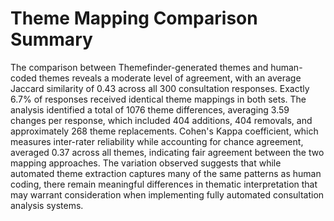 # Theme Mapping Comparison Summary

The comparison between Themefinder-generated themes and human-coded themes reveals a moderate level of agreement, with an average Jaccard similarity of 0.43 across all 300 consultation responses. Exactly 6.7% of responses received identical theme mappings in both sets. The analysis identified a total of 1076 theme differences, averaging 3.59 changes per response, which included 404 additions, 404 removals, and approximately 268 theme replacements. Cohen's Kappa coefficient, which measures inter-rater reliability while accounting for chance agreement, averaged 0.37 across all themes, indicating fair agreement between the two mapping approaches. The variation observed suggests that while automated theme extraction captures many of the same patterns as human coding, there remain meaningful differences in thematic interpretation that may warrant consideration when implementing fully automated consultation analysis systems.